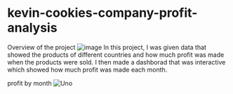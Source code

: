 # kevin-cookies-company-profit-analysis
Overview of the project
![image](https://github.com/abdirahmanM/kevin-cookies-company-profit-analysis/assets/146730667/a4afac67-7770-4086-bbd2-62b1c10182c5)
In this project, I was given data that showed the products of different countries and how much profit was made when the products were sold. I then made a dashborad that was interactive which showed how much profit was made each month. 

profit by month ![Uno](https://github.com/abdirahmanM/kevin-cookies-company-profit-analysis/assets/146730667/52f6ae61-2dec-4682-bbb7-4862164869dc)
